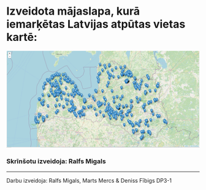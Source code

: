 # Izveidota mājaslapa, kurā iemarķētas Latvijas atpūtas vietas kartē:

![alt](the%20answer/Karte.PNG)
### Skrīnšotu izveidoja: Ralfs Migals
---
Darbu izveidoja: Ralfs Migals, Marts Mercs & Deniss Fībigs DP3-1
